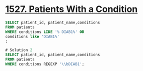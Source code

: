 # [1527. Patients With a Condition](https://leetcode.com/problems/patients-with-a-condition/?envType=study-plan&id=sql-i)
```sql
SELECT patient_id, patient_name,conditions
FROM patients
WHERE conditions LIKE '% DIAB1%' OR
conditions like 'DIAB1%'
;

# Solution 2
SELECT patient_id, patient_name,conditions
FROM patients 
WHERE conditions REGEXP '\\bDIAB1';
```
